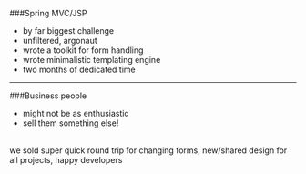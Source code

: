 ###Spring MVC/JSP

- by far biggest challenge
- unfiltered, argonaut
- wrote a toolkit for form handling
- wrote minimalistic templating engine
- two months of dedicated time

---

###Business people

- might not be as enthusiastic
- sell them something else!

<aside class="notes">
<br/>we sold super quick round trip for changing forms, new/shared design for all projects, happy developers
</aside>
